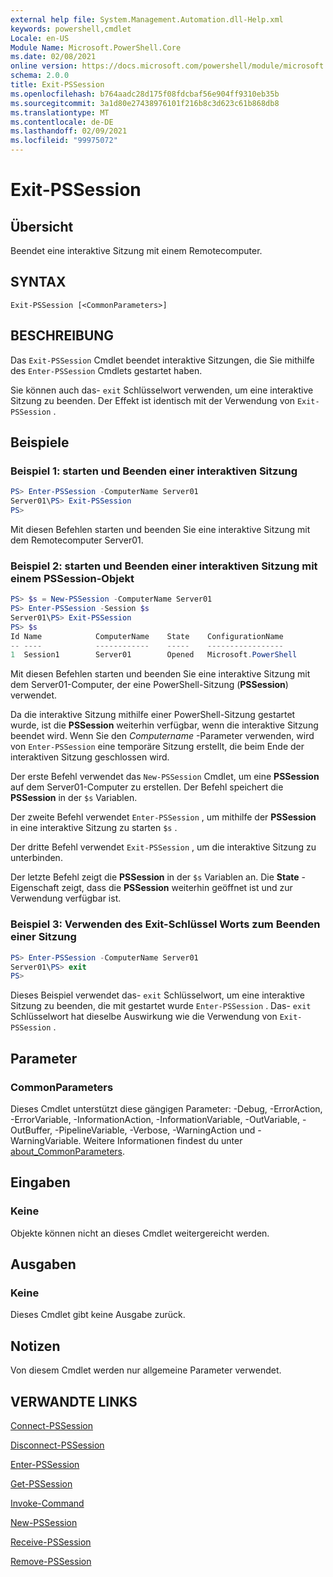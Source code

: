 ```yaml
---
external help file: System.Management.Automation.dll-Help.xml
keywords: powershell,cmdlet
Locale: en-US
Module Name: Microsoft.PowerShell.Core
ms.date: 02/08/2021
online version: https://docs.microsoft.com/powershell/module/microsoft.powershell.core/exit-pssession?view=powershell-7.1&WT.mc_id=ps-gethelp
schema: 2.0.0
title: Exit-PSSession
ms.openlocfilehash: b764aadc28d175f08fdcbaf56e904ff9310eb35b
ms.sourcegitcommit: 3a1d80e27438976101f216b8c3d623c61b868db8
ms.translationtype: MT
ms.contentlocale: de-DE
ms.lasthandoff: 02/09/2021
ms.locfileid: "99975072"
---
```

# Exit-PSSession

## Übersicht
Beendet eine interaktive Sitzung mit einem Remotecomputer.

## SYNTAX

```
Exit-PSSession [<CommonParameters>]
```

## BESCHREIBUNG

Das `Exit-PSSession` Cmdlet beendet interaktive Sitzungen, die Sie mithilfe des `Enter-PSSession` Cmdlets gestartet haben.

Sie können auch das- `exit` Schlüsselwort verwenden, um eine interaktive Sitzung zu beenden. Der Effekt ist identisch mit der Verwendung von `Exit-PSSession` .

## Beispiele

### Beispiel 1: starten und Beenden einer interaktiven Sitzung

```powershell
PS> Enter-PSSession -ComputerName Server01
Server01\PS> Exit-PSSession
PS>
```

Mit diesen Befehlen starten und beenden Sie eine interaktive Sitzung mit dem Remotecomputer Server01.

### Beispiel 2: starten und Beenden einer interaktiven Sitzung mit einem PSSession-Objekt

```powershell
PS> $s = New-PSSession -ComputerName Server01
PS> Enter-PSSession -Session $s
Server01\PS> Exit-PSSession
PS> $s
Id Name            ComputerName    State    ConfigurationName
-- ----            ------------    -----    -----------------
1  Session1        Server01        Opened   Microsoft.PowerShell
```

Mit diesen Befehlen starten und beenden Sie eine interaktive Sitzung mit dem Server01-Computer, der eine PowerShell-Sitzung (**PSSession**) verwendet.

Da die interaktive Sitzung mithilfe einer PowerShell-Sitzung gestartet wurde, ist die **PSSession** weiterhin verfügbar, wenn die interaktive Sitzung beendet wird. Wenn Sie den _Computername_ -Parameter verwenden, wird von `Enter-PSSession` eine temporäre Sitzung erstellt, die beim Ende der interaktiven Sitzung geschlossen wird.

Der erste Befehl verwendet das `New-PSSession` Cmdlet, um eine **PSSession** auf dem Server01-Computer zu erstellen. Der Befehl speichert die **PSSession** in der `$s` Variablen.

Der zweite Befehl verwendet `Enter-PSSession` , um mithilfe der **PSSession** in eine interaktive Sitzung zu starten `$s` .

Der dritte Befehl verwendet `Exit-PSSession` , um die interaktive Sitzung zu unterbinden.

Der letzte Befehl zeigt die **PSSession** in der `$s` Variablen an. Die **State** -Eigenschaft zeigt, dass die **PSSession** weiterhin geöffnet ist und zur Verwendung verfügbar ist.

### Beispiel 3: Verwenden des Exit-Schlüssel Worts zum Beenden einer Sitzung

```powershell
PS> Enter-PSSession -ComputerName Server01
Server01\PS> exit
PS>
```

Dieses Beispiel verwendet das- `exit` Schlüsselwort, um eine interaktive Sitzung zu beenden, die mit gestartet wurde `Enter-PSSession` . Das- `exit` Schlüsselwort hat dieselbe Auswirkung wie die Verwendung von `Exit-PSSession` .

## Parameter

### CommonParameters

Dieses Cmdlet unterstützt diese gängigen Parameter: -Debug, -ErrorAction, -ErrorVariable, -InformationAction, -InformationVariable, -OutVariable, -OutBuffer, -PipelineVariable, -Verbose, -WarningAction und -WarningVariable. Weitere Informationen findest du unter [about_CommonParameters](https://go.microsoft.com/fwlink/?LinkID=113216).

## Eingaben

### Keine

Objekte können nicht an dieses Cmdlet weitergereicht werden.

## Ausgaben

### Keine

Dieses Cmdlet gibt keine Ausgabe zurück.

## Notizen

Von diesem Cmdlet werden nur allgemeine Parameter verwendet.

## VERWANDTE LINKS

[Connect-PSSession](Connect-PSSession.md)

[Disconnect-PSSession](Disconnect-PSSession.md)

[Enter-PSSession](Enter-PSSession.md)

[Get-PSSession](Get-PSSession.md)

[Invoke-Command](Invoke-Command.md)

[New-PSSession](New-PSSession.md)

[Receive-PSSession](Receive-PSSession.md)

[Remove-PSSession](Remove-PSSession.md)

